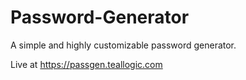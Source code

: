 # Password-Generator
A simple and highly customizable password generator.

Live at https://passgen.teallogic.com
